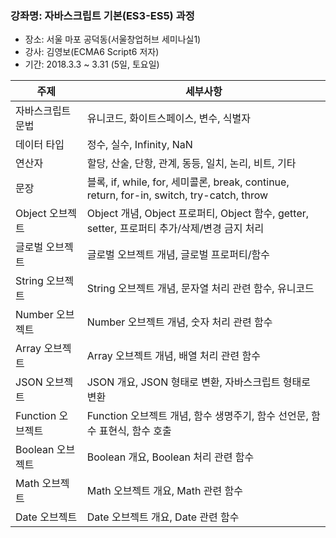 
### 강좌명: 자바스크립트 기본(ES3-ES5) 과정
+ 장소: 서울 마포 공덕동(서울창업허브 세미나실1)
+ 강사: 김영보(ECMA6 Script6 저자)
+ 기간: 2018.3.3 ~ 3.31 (5일, 토요일)

|주제               |세부사항                                                                                      |
|-------------------|----------------------------------------------------------------------------------------------|
| 자바스크립트 문법 | 유니코드, 화이트스페이스, 변수, 식별자                                                       |
| 데이터 타입       | 정수, 실수, Infinity, NaN                                                                    |
| 연산자            | 할당, 산술, 단항, 관계, 동등, 일치, 논리, 비트, 기타                                         |
| 문장              | 블록, if, while, for, 세미콜론, break, continue, return, for-in, switch, try-catch, throw    |
| Object 오브젝트   | Object 개념, Object 프로퍼티, Object 함수, getter, setter, 프로퍼티 추가/삭제/변경 금지 처리 |
| 글로벌 오브젝트   | 글로벌 오브젝트 개념, 글로벌 프로퍼티/함수                                                   |
| String 오브젝트   | String 오브젝트 개념, 문자열 처리 관련 함수, 유니코드                                        |
| Number 오브젝트   | Number 오브젝트 개념, 숫자 처리 관련 함수                                                    |
| Array 오브젝트    | Array 오브젝트 개념, 배열 처리 관련 함수                                                     |
| JSON 오브젝트     | JSON 개요, JSON 형태로 변환, 자바스크립트 형태로 변환                                        |
| Function 오브젝트 | Function 오브젝트 개념, 함수 생명주기, 함수 선언문, 함수 표현식, 함수 호출                   |
| Boolean 오브젝트  | Boolean 개요, Boolean 처리 관련 함수                                                         |
| Math 오브젝트     | Math 오브젝트 개요, Math 관련 함수                                                           |
| Date 오브젝트     | Date 오브젝트 개요, Date 관련 함수                                                           |
